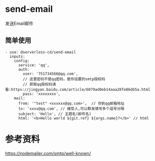 # send-email 
发送Email邮件

## 简单使用
```
- use: @serverless-cd/send-email
  inputs: 
    config: 
      service: 'qq',
      auth:
        user: '751734566@qq.com',
        // 这里密码不是qq密码，是你设置的smtp授权码
        // 获取qq授权码请看:https://jingyan.baidu.com/article/6079ad0eb14aaa28fe86db5a.html
        pass: 'xxxxxxxx',
    mail:
      from: '"test" <xxxxxx@qq.com>',  // 你到qq邮箱地址
      to: 'xxxx@qq.com', // 接受人,可以群发填写多个逗号分隔
      subject: 'Hello', // 主题名(邮件名)
      html: '<b>Hello world ${git.ref} ${args.name}?</b>' // html
```


# 参考资料
https://nodemailer.com/smtp/well-known/